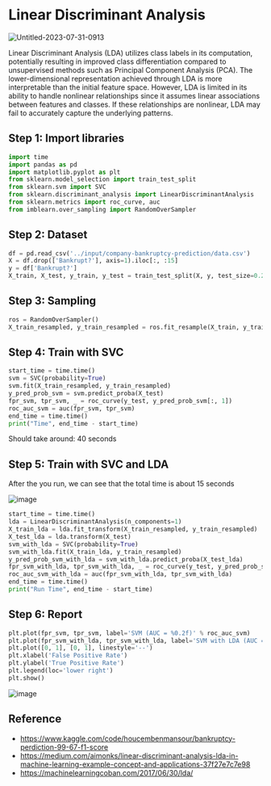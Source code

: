 # Linear Discriminant Analysis 

![Untitled-2023-07-31-0913](https://github.com/hughiephan/DPL/assets/16631121/f2a56402-2264-49f8-bff6-93c6e2855b56)

Linear Discriminant Analysis (LDA) utilizes class labels in its computation, potentially resulting in improved class differentiation compared to unsupervised methods such as Principal Component Analysis (PCA). The lower-dimensional representation achieved through LDA is more interpretable than the initial feature space. However, LDA is limited in its ability to handle nonlinear relationships since it assumes linear associations between features and classes. If these relationships are nonlinear, LDA may fail to accurately capture the underlying patterns.

## Step 1: Import libraries
```python
import time
import pandas as pd
import matplotlib.pyplot as plt
from sklearn.model_selection import train_test_split
from sklearn.svm import SVC
from sklearn.discriminant_analysis import LinearDiscriminantAnalysis
from sklearn.metrics import roc_curve, auc
from imblearn.over_sampling import RandomOverSampler
```

## Step 2: Dataset
```python
df = pd.read_csv('../input/company-bankruptcy-prediction/data.csv')
X = df.drop(['Bankrupt?'], axis=1).iloc[:, :15]
y = df['Bankrupt?']
X_train, X_test, y_train, y_test = train_test_split(X, y, test_size=0.2)
```

## Step 3: Sampling
```python
ros = RandomOverSampler()
X_train_resampled, y_train_resampled = ros.fit_resample(X_train, y_train)
```

## Step 4: Train with SVC
```python
start_time = time.time()
svm = SVC(probability=True)
svm.fit(X_train_resampled, y_train_resampled)
y_pred_prob_svm = svm.predict_proba(X_test)
fpr_svm, tpr_svm, _ = roc_curve(y_test, y_pred_prob_svm[:, 1])
roc_auc_svm = auc(fpr_svm, tpr_svm)
end_time = time.time()
print("Time", end_time - start_time)
```

Should take around: 40 seconds

## Step 5: Train with SVC and LDA

After the you run, we can see that the total time is about 15 seconds

![image](https://github.com/hughiephan/DPL/assets/16631121/f2360acb-3f2a-45d2-a328-4c69bbcc42af)

```python
start_time = time.time()
lda = LinearDiscriminantAnalysis(n_components=1)
X_train_lda = lda.fit_transform(X_train_resampled, y_train_resampled)
X_test_lda = lda.transform(X_test)
svm_with_lda = SVC(probability=True)
svm_with_lda.fit(X_train_lda, y_train_resampled)
y_pred_prob_svm_with_lda = svm_with_lda.predict_proba(X_test_lda)
fpr_svm_with_lda, tpr_svm_with_lda, _ = roc_curve(y_test, y_pred_prob_svm_with_lda[:, 1])
roc_auc_svm_with_lda = auc(fpr_svm_with_lda, tpr_svm_with_lda)
end_time = time.time()
print("Run Time", end_time - start_time)
```

## Step 6: Report
```python
plt.plot(fpr_svm, tpr_svm, label='SVM (AUC = %0.2f)' % roc_auc_svm)
plt.plot(fpr_svm_with_lda, tpr_svm_with_lda, label='SVM with LDA (AUC = %0.2f)' % roc_auc_svm_with_lda)
plt.plot([0, 1], [0, 1], linestyle='--')
plt.xlabel('False Positive Rate')
plt.ylabel('True Positive Rate')
plt.legend(loc='lower right')
plt.show()
```

![image](https://github.com/hughiephan/DPL/assets/16631121/292d1232-1c03-42bb-a50e-60cf6f6037f4)

## Reference
- https://www.kaggle.com/code/houcembenmansour/bankruptcy-perdiction-99-67-f1-score
- https://medium.com/aimonks/linear-discriminant-analysis-lda-in-machine-learning-example-concept-and-applications-37f27e7c7e98
- https://machinelearningcoban.com/2017/06/30/lda/
